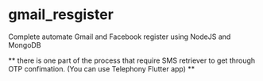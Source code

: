 # gmail_resgister

Complete automate Gmail and Facebook register using NodeJS and MongoDB

** there is one part of the process that require SMS retriever to get through OTP confimation. (You can use Telephony Flutter app) **
